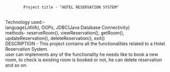             Project title - "HOTEL RESERVATION SYSTEM"
<br>
Technology used:- 
<br>
language(JAVA), OOPs, JDBC(Java Database Connectivity)
<br>
methods- reserveRoom(), viewReservation(), getRoom(), updateReservation(), deleteReservation(), exit()
<br>
DESCRIPTION - This project contains all the functionalities related to a Hotel Reservation System.
<br>
  user can implements any of the functionality he needs like to book a new room, to check is existing room is booked or not, he can delete reservation and so on.


